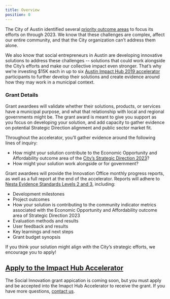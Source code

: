 ```yaml
---
title: Overview
position: 0
---
```


The City of Austin identified several [priority outcome areas](https://austinstrategicplan.bloomfire.com/posts/3301043-austin-strategic-direction-2023-final) to focus its efforts on through 2023. We know that these challenges are complex, affect our entire community, and that the City organization can’t address them alone. 

We also know that social entrepreneurs in Austin are developing innovative solutions to address these challenges -- solutions that could work alongside the City’s efforts and make our collective impact even stronger. That’s why we’re investing $15K each in up to six [Austin Impact Hub 2019 accelerator](https://impacthubaustin.com/impact-accelerators/) participants to further develop their solutions and create evidence around how they may work in a municipal context.


### Grant Details

Grant awardees will validate whether their solutions, products, or services have a municipal purpose, and what that relationship with local and regional governments might be. The grant award is meant to give you support as you focus on developing your solution, and add capacity to gather evidence on potential Strategic Direction alignment and public sector market fit. 

Throughout the accelerator, you’ll gather evidence around the following lines of inquiry:

* How might your solution contribute to the Economic Opportunity and Affordability outcome area of the [City’s Strategic Direction 2023](https://austinstrategicplan.bloomfire.com/posts/3301043-austin-strategic-direction-2023-final)?
* How might your solution work alongside or for government?

Grant awardees will provide the Innovation Office monthly progress reports, as well as a full report at the end of the accelerator. Reports will adhere to [Nesta Evidence Standards Levels 2 and 3](https://www.nesta.org.uk/feature/centre-social-action-our-evidence-base/nestas-standards-of-evidence/), including:

* Development milestones
* Project outcomes
* How your solution is contributing to the community indicator metrics associated with the Economic Opportunity and Affordability outcome area of Strategic Direction 2023
* Evaluation methods and results
* User feedback and results
* Key learnings and next steps
* Grant budget synopsis


If you think your solution might align with the City’s strategic efforts, we encourage you to apply!

## [Apply to the Impact Hub Accelerator](https://gust.com/programs/2019-austin-impact-accelerator)

The Social Innovation grant appication is coming soon, but you must apply and be accepted into the Imapct Hub Accelerator to receive the grant. If you have more questions, [contact us](mailto:innovation@austintexas.gov).
